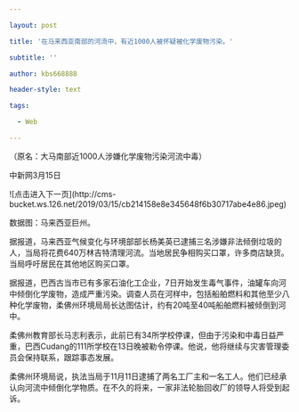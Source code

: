 ---
layout: post
title: '在马来西亚南部的河流中，有近1000人被怀疑被化学废物污染。'
subtitle: ''
author: kbs668888
header-style: text
tags:
  - Web
---
（原名：大马南部近1000人涉嫌化学废物污染河流中毒）

中新网3月15日

![点击进入下一页](http://cms-
bucket.ws.126.net/2019/03/15/cb214158e8e345648f6b30717abe4e86.jpeg)

数据图：马来西亚巨州。

据报道，马来西亚气候变化与环境部部长杨美英已逮捕三名涉嫌非法倾倒垃圾的人，当局将花费640万林吉特清理河流。当地居民争相购买口罩，许多商店缺货。当局呼吁居民在其他地区购买口罩。

据报道，巴西古当市已有多家石油化工企业，7日开始发生毒气事件，油罐车向河中倾倒化学废物，造成严重污染。调查人员在河样中，包括船舶燃料和其他至少八种化学废物，柔佛州环境局局长达图估计，约有20吨至40吨船舶燃料被倾倒到河中。

柔佛州教育部长马志利表示，此前已有34所学校停课，但由于污染和中毒日益严重，巴西Cudang的111所学校在13日晚被勒令停课。他说，他将继续与灾害管理委员会保持联系，跟踪事态发展。

柔佛州环境局说，执法当局于11月11日逮捕了两名工厂主和一名工人。他们已经承认向河流中倾倒化学物质。在不久的将来，一家非法轮胎回收厂的领导人将受到起诉。

